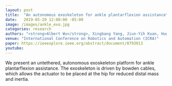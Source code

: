 ```yaml
---
layout: post
title:  "An autonomous exoskeleton for ankle plantarflexion assistance"
date:   2019-05-20 12:00:00 -05:00
image: /images/ankle_exo.jpg
categories: research
authors: "<strong>Albert Wu</strong>, Xingbang Yang, Jiun-Yih Kuan, Hugh M Herr"
venue: "International Conference on Robotics and Automation (ICRA)"
paper: https://ieeexplore.ieee.org/abstract/document/8793913
youtube:
---
```

We present an untethered, autonomous exoskeleton platform for ankle plantarflexion assistance. The exoskeleton is driven by bowden cables, which allows the actuator to be placed at the hip for reduced distal mass and inertia.